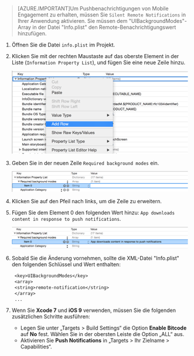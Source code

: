 > [AZURE.IMPORTANT]Um Pushbenachrichtigungen von Mobile Engagement zu erhalten, müssen Sie `Silent Remote Notifications` in Ihrer Anwendung aktivieren. Sie müssen dem "UIBackgroundModes"-Array in der Datei "Info.plist" den Remote-Benachrichtigungswert hinzufügen.

1. Öffnen Sie die Datei `info.plist` im Projekt.
2. Klicken Sie mit der rechten Maustaste auf das oberste Element in der Liste (`Information Property List`), und fügen Sie eine neue Zeile hinzu.

	![](./media/mobile-engagement-ios-silent-push/xcode-plist-add-silent-push1.png)

3. Geben Sie in der neuen Zeile `Required background modes` ein.

	![](./media/mobile-engagement-ios-silent-push/xcode-plist-add-silent-push2.png)

4. Klicken Sie auf den Pfeil nach links, um die Zeile zu erweitern.
5. Fügen Sie dem Element 0 den folgenden Wert hinzu: `App downloads content in response to push notifications`.

	![](./media/mobile-engagement-ios-silent-push/xcode-plist-add-silent-push3.png)

6. Sobald Sie die Änderung vornehmen, sollte die XML-Datei "Info.plist" den folgenden Schlüssel und Wert enthalten:

	    <key>UIBackgroundModes</key>
	    <array>
	    <string>remote-notification</string>
	    </array>
	    ...
    
7. Wenn Sie **Xcode 7** und **iOS 9** verwenden, müssen Sie die folgenden zusätzlichen Schritte ausführen:
	- Legen Sie unter „Targets > Build Settings“ die Option **Enable Bitcode** auf **No** fest. Wählen Sie in der obersten Leiste die Option „ALL“ aus. 
	- Aktivieren Sie **Push Notifications** in „Targets > Ihr Zielname > Capabilities“.

<!---HONumber=Oct15_HO1-->
